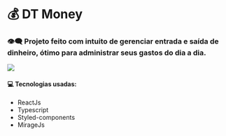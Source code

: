 # 💰 DT Money

### 👁️‍🗨️ Projeto feito com intuito de gerenciar entrada e saída de dinheiro, ótimo para administrar seus gastos do dia a dia.
<img src="https://i.imgur.com/zYUJsXf.gif">


#### 💻 Tecnologias usadas:
 - ReactJs
 - Typescript
 - Styled-components
 - MirageJs
